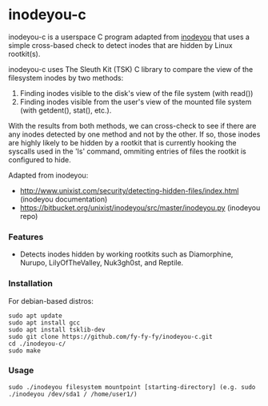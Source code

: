 # inodeyou-c
inodeyou-c is a userspace C program adapted from [inodeyou](https://bitbucket.org/unixist/inodeyou/src/master/inodeyou.py) that uses a simple cross-based check to detect inodes that are hidden by Linux rootkit(s). 

inodeyou-c uses The Sleuth Kit (TSK) C library to compare the view of the filesystem inodes by two methods:
1) Finding inodes visible to the disk's view of the file system (with read()) 
2) Finding inodes visible from the user's view of the mounted file system (with getdent(), stat(), etc.).

With the results from both methods, we can cross-check to see if there are any inodes detected by one method and not by the other. If so, those inodes are highly likely to be hidden by a rootkit that is currently hooking the syscalls used in the 'ls' command, ommiting entries of files the rootkit is configured to hide. 

Adapted from inodeyou:
- http://www.unixist.com/security/detecting-hidden-files/index.html (inodeyou documentation)
- https://bitbucket.org/unixist/inodeyou/src/master/inodeyou.py (inodeyou repo)

### Features
- Detects inodes hidden by working rootkits such as Diamorphine, Nurupo, LilyOfTheValley, Nuk3gh0st, and Reptile. 

### Installation
For debian-based distros: 
```
sudo apt update
sudo apt install gcc
sudo apt install tsklib-dev
sudo git clone https://github.com/fy-fy-fy/inodeyou-c.git
cd ./inodeyou-c/
sudo make
```

### Usage
```
sudo ./inodeyou filesystem mountpoint [starting-directory] (e.g. sudo ./inodeyou /dev/sda1 / /home/user1/)
```
